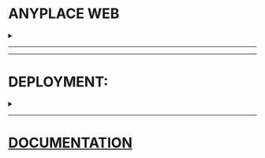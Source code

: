 # ANYPLACE WEB
<details><summary></summary>

- Separate web app frontends written in `AngularJS` / `GoogleMapsJS`.  
-  In future work we aim to migrate to: `VueJS` + `Leaflet`.
  - sample [code](./anyplace-vue/)
- All web apps [share](./shared/) some resources:

```
shared
├── css
├── images
└── js/
    └── anyplace-core-js
```


## Web Apps:
<details><summary></summary>

1. [architect](./anyplace_architect): `AngularJS` + `Grunt`
2. [viewer](./anyplace_viewer): `AngularJS` + `Grunt`
3. [viewer_campus](./anyplace_viewer_campus): `AngularJS` + `Grunt`
4. [developers](./developers): `sbt-play-swagger` + `swagger-ui`
   - this is generated by the backend (see [DOCUMENTATION.md](../../server/DOCUMENTATION.md))
5. [anyplace-vue](./anyplace-vue/): sample `VueJS` + `Leaflet` code


</details>
</details>


---
---


# DEPLOYMENT:
<details><summary></summary>

---

## 1. Prepare sources
<details><summary></summary>

### 1.1 Clone from repository

- If starting from scratch you can clone:

```
git clone git@github.com:dmsl/anyplace.git git.web
```

##
- If the code was there, make sure to keep it updated
  - e.g. `git pull` in `git.web` to fetch latest sources..
- active development of the web apps is on the branch: `develop-clients-web`
  - you might want to `checkout` that one, or the `master` one


### 1.2 Configure the Backend URL
- You must modify: `shared/js/anyplace-core-js/api.js`
- and enter your backend's URL by modifying the API.url variable
- the public anyplace server is:
  - `https://ap.cs.ucy.ac.cy:44/api`

</details>


## 2. Install compilation tools
<details><summary></summary>

- The Angular apps need some dependencies
- these apps are:
  - [architect](./anyplace_architect), [viewer](./anyplace_viewer), or  [viewer_campus](./anyplace_viewer_campus)
- These are sample commands.
- Use up-to-date info to install the tools below

```bash
sudo apt install npm
sudo npm install -g bower
sudo apt install node-grunt-cli
```
</details>

## 3. Compile web apps
<details><summary></summary>

- Repeat this process for each app
- `cd` to each app dir
  - install [bower](http://bower.io/) dependencies
  - install [npm](https://www.npmjs.com) dependencies
  - deploy app using [grunt](http://gruntjs.com):
    - there is devepopment mode and normal deploy

### 3.1 Install  dependencies:
```
bower install
npm install  # npm install -g grunt-cli
```

### 3.2 Deploy app
- the development version will keep **watching** for resource changes
  - e.g. when you modify a JS file, it will recompile
  - or when you put new images or CSS files in `/shared/`, it will recompile/optimize those
- use it when you are developing
- if you want to `deploy` anyplace (i.e., on a server) use the second command

```
grunt # development version, that "watches" for changes

grunt deploy

## for windows use:
## grunt.cmd
```

### Compilation output (info)
<details><summary></summary>

- this will generate many files
- these will reside in the `build` folder of each app
- those are ignored from `git`

```
    <web-app>
    ├── build
    │   ├── css
    │   │   └── anyplace.min.css  # Concatenated and minified CSS
    │   ├── images
    │   │   └── ...               # Optimized images
    │   └── js
    │       └── anyplace.min.js   # Concatenated and minified JS files
    ├── bower_components
    │   └── ...                   # Bower dependencies
    └── index.html
```

</details>
</details>



## Sample script: [deploy_webapps.sh](./deploy_webapps.sh)
<details><summary>Output</summary>

0. probably will need adjustments but it's a good starting point
1. First, you must download the sources
2. Install any tools
3. Compile + Deploy the apps

</details>


</details>

---

# [DOCUMENTATION](developers/README.md)
